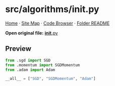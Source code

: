 # src/algorithms/__init__.py

[Home](../../../index.md) · [Site Map](../../../site-map.md) · [Code Browser](../../../code-browser.md) · [Folder README](../../../../src/algorithms/README.md)

**Open original file:** [__init__.py](../../../../src/algorithms/__init__.py)

## Preview

```python
from .sgd import SGD
from .momentum import SGDMomentum
from .adam import Adam

__all__ = ["SGD", "SGDMomentum", "Adam"]

```
